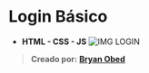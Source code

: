 # Login Básico
- **HTML - CSS - JS**
![IMG LOGIN](https://support.w3schools.com/hc/article_attachments/4410253115537/Screenshot_2021-11-05_at_19.40.52.png)


> **Creado por:** [**Bryan Obed**](https://github.com/bryanobed)